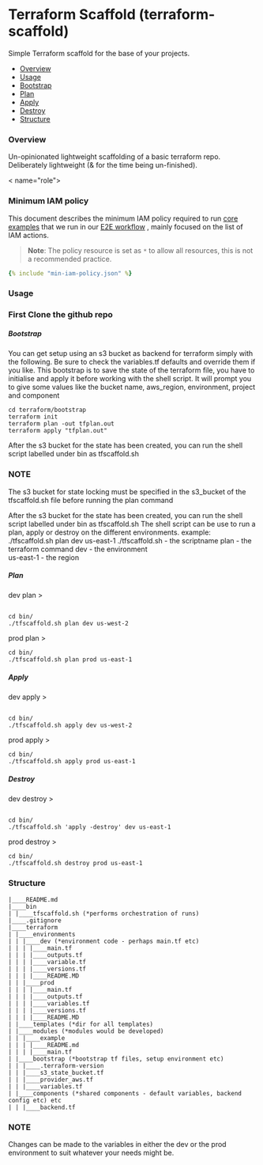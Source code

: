 # Terraform Scaffold (terraform-scaffold)

Simple Terraform scaffold for the base of your projects.

- [Overview](#overview)
- [Usage](#usage)
- [Bootstrap](#bootstrap)
- [Plan](#plan)
- [Apply](#apply)
- [Destroy](#destroy)
- [Structure](#structure)

<a name="overview"></a>
### Overview

Un-opinionated lightweight scaffolding of a basic terraform repo. Deliberately lightweight (& for the time being un-finished).

< name="role"></a>
### Minimum IAM policy

This document describes the minimum IAM policy required to run [core examples](https://github.com/aws-ia/terraform-aws-eks-blueprints/blob/main/.github/workflows/e2e-parallel-full.yml#L30-L47) that we run in our [E2E workflow](https://github.com/aws-ia/terraform-aws-eks-blueprints/blob/main/.github/workflows/e2e-parallel-full.yml) , mainly focused on the list of IAM actions.

> **Note**: The policy resource is set as `*` to allow all resources, this is not a recommended practice.

~~~yaml
{% include "min-iam-policy.json" %}
~~~


<a name="usage"></a>
### Usage

### First Clone the github repo

<a name="bootstrap"></a>
##### Bootstrap

You can get setup using an s3 bucket as backend for terraform simply with the following. Be sure to check the variables.tf defaults and override them if you like.
This bootstrap is to save the state of the terraform file, you have to initialise and apply it before working with the shell script.
It will prompt you to give some values like the bucket name, aws_region, environment, project and component


```
cd terraform/bootstrap
terraform init
terraform plan -out tfplan.out
terraform apply "tfplan.out"
```
After the s3 bucket for the state has been created, you can run the shell script labelled under bin as tfscaffold.sh

### NOTE

The s3 bucket for state locking must be specified in the s3_bucket of the tfscaffold.sh file before running the plan command 


<a name="scaffold_script"></a>
After the s3 bucket for the state has been created, you can run the shell script labelled under bin as tfscaffold.sh
The shell script can be use to run a plan, apply or destroy on the different environments. 
example: ./tfscaffold.sh plan dev us-east-1
./tfscaffold.sh - the scriptname 
plan - the terraform command
dev - the environment  
us-east-1 - the region 

<a name="plan"></a>
##### Plan

dev plan >
```

cd bin/
./tfscaffold.sh plan dev us-west-2
```

prod plan >
```
cd bin/
./tfscaffold.sh plan prod us-east-1
```

<a name="apply"></a>
##### Apply

dev apply >
```

cd bin/
./tfscaffold.sh apply dev us-west-2
```

prod apply >
```
cd bin/
./tfscaffold.sh apply prod us-east-1
```

<a name="destroy"></a>
##### Destroy

dev destroy >
```

cd bin/
./tfscaffold.sh 'apply -destroy' dev us-east-1
```

prod destroy >
```
cd bin/
./tfscaffold.sh destroy prod us-east-1
```

<a name="structure"></a>
### Structure

```
|____README.md
|____bin
| |____tfscaffold.sh (*performs orchestration of runs)
|____.gitignore
|____terraform
| |____environments
| | |____dev (*environment code - perhaps main.tf etc)
| | | |____main.tf
| | | |____outputs.tf
| | | |____variable.tf
| | | |____versions.tf
| | | |____README.MD
| | |____prod
| | | |____main.tf
| | | |____outputs.tf
| | | |____variables.tf
| | | |____versions.tf
| | | |____README.MD
| |____templates (*dir for all templates)
| |____modules (*modules would be developed)
| | |____example
| | | |____README.md
| | | |____main.tf
| |____bootstrap (*bootstrap tf files, setup environment etc)
| | |____.terraform-version
| | |____s3_state_bucket.tf
| | |____provider_aws.tf
| | |____variables.tf
| |____components (*shared components - default variables, backend config etc) etc
| | |____backend.tf
```

### NOTE

Changes can be made to the variables in either the dev or the prod environment to suit whatever your needs might be.
